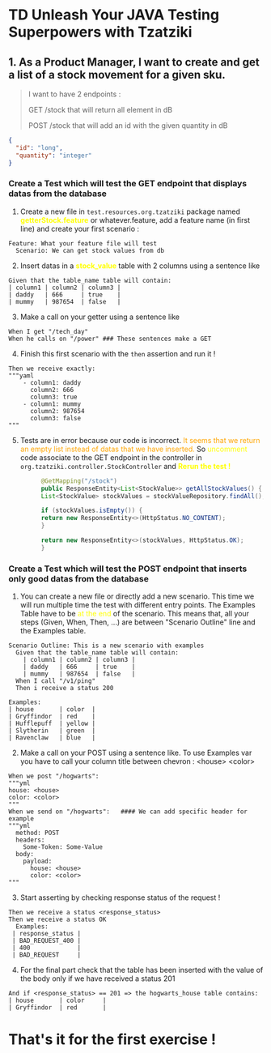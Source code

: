 # TD Unleash Your JAVA Testing Superpowers with Tzatziki

## 1. As a Product Manager, I want to create and get a list of a stock movement for a given sku.

> I want to have 2 endpoints :
> 
> GET /stock that will return all element in dB
> 
> POST /stock that will add an id with the given quantity in dB
```json
{
  "id": "long",
  "quantity": "integer"
}
```

### Create a Test which will test the GET endpoint that displays datas from the database
1. Create a new file in `test.resources.org.tzatziki` package named <span style="color:Yellow">**getterStock.feature**</span> or whatever.feature, add a feature name (in first line) and create your first scenario : 
```gherkin
Feature: What your feature file will test
  Scenario: We can get stock values from db
```
2. Insert datas in a <span style="color:Yellow">**stock_value**</span> table with 2 columns using a sentence like 
```gherkin
Given that the table_name table will contain:
| column1 | column2 | column3 |
| daddy   | 666     | true    |
| mummy   | 987654  | false   |
```
3. Make a call on your getter using a sentence like

```gherkin
When I get "/tech_day"
When he calls on "/power" ### These sentences make a GET 
```
4. Finish this first scenario with the `then` assertion and run it !

```gherkin
Then we receive exactly:
"""yaml
    - column1: daddy
      column2: 666
      column3: true
    - column1: mummy
      column2: 987654
      column3: false
"""
```

5. Tests are in error because our code is incorrect. <span style="color:Orange">It seems that we return an empty list instead of datas that we have inserted.</span>
So <span style="color:Yellow">uncomment</span> code associate to the GET endpoint in the controller in `org.tzatziki.controller.StockController` and <span style="color:Yellow">**Rerun the test !**</span> 
       
```java  
         @GetMapping("/stock")
         public ResponseEntity<List<StockValue>> getAllStockValues() {
         List<StockValue> stockValues = stockValueRepository.findAll();

         if (stockValues.isEmpty()) {
         return new ResponseEntity<>(HttpStatus.NO_CONTENT);
         }

         return new ResponseEntity<>(stockValues, HttpStatus.OK);
         }
```

### Create a Test which will test the POST endpoint that inserts only good datas from the database 
1. You can create a new file or directly add a new scenario. This time we will run multiple time the test with different entry points. The Examples Table have to be <span style="color:Yellow">at the end</span> of the scenario. This means that, all your steps (Given, When, Then, ...) are between "Scenario Outline" line and the Examples table. 
```gherkin
Scenario Outline: This is a new scenario with examples
  Given that the table_name table will contain:
    | column1 | column2 | column3 |
    | daddy   | 666     | true    |
    | mummy   | 987654  | false   |
  When I call "/v1/ping"
  Then i receive a status 200
  
Examples:
| house       | color  |
| Gryffindor  | red    |
| Hufflepuff  | yellow |
| Slytherin   | green  |
| Ravenclaw   | blue   |
```

2. Make a call on your POST using a sentence like. To use Examples var you have to call your column title between chevron : \<house>  \<color>
```gherkin
When we post "/hogwarts":
"""yml
house: <house>
color: <color>
"""
When we send on "/hogwarts":   #### We can add specific header for example
"""yml
  method: POST
  headers:
    Some-Token: Some-Value
  body:
    payload:
      house: <house>
      color: <color>  
"""
```

3. Start asserting by checking response status of the request ! 
```gherkin
Then we receive a status <response_status>
Then we receive a status OK
  Examples:
 | response_status |
 | BAD_REQUEST_400 |
 | 400             |
 | BAD_REQUEST     |
```

4. For the final part check that the table has been inserted with the value of the body only if we have received a status 201

```gherkin
And if <response_status> == 201 => the hogwarts_house table contains:
| house       | color     |
| Gryffindor  | red       |
```

# That's it for the first exercise !